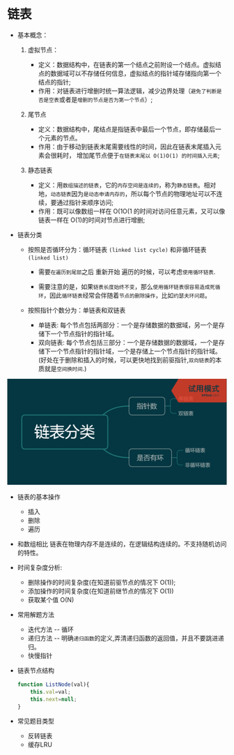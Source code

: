 # 链表

* 基本概念：

    1. 虚拟节点：

        * 定义：数据结构中，在链表的第一个结点之前附设一个结点。虚拟结点的数据域可以不存储任何信息，虚拟结点的指针域存储指向第一个结点的指针;
        * 作用：对链表进行增删时统一算法逻辑，减少边界处理（`避免了判断是否是空表`或者是`增删的节点是否为第一个节点`）;

    2. 尾节点

        * 定义：数据结构中，尾结点是指链表中最后一个节点，即存储最后一个元素的节点。
        * 作用：由于移动到链表末尾需要线性的时间，因此在链表末尾插入元素会很耗时， 增加尾节点便于`在链表末尾以 O(1)O(1) 的时间插入元素`;

    3. 静态链表

        * 定义：用`数组描述的链表`，它的`内存空间是连续的`，称为`静态链表`。相对地，`动态链表`因为`是动态申请内存的`，所以每个节点的物理地址可以不连续，要通过指针来顺序访问;
        * 作用：既可以像数组一样在 O(1O(1 的时间对访问任意元素，又可以像链表一样在 O(1)的时间对节点进行增删;

* 链表分类
    * 按照是否循环分为：循环链表 `(linked list cycle)` 和非循环链表 `(linked list)`

        * 需要`在遍历到尾部`之后 重新开始 遍历的时候，可以考虑`使用循环链表`.

        * 需要注意的是，如果`链表长度始终不变`，那么`使用循环链表很容易造成死循环`，因此`循环链表`经常会伴随着`节点的删除操作`，比如`约瑟夫环问题`。

    * 按照指针个数分为：单链表和双链表
        * 单链表: 每个节点包括两部分：一个是存储数据的数据域，另一个是存储下一个节点指针的指针域。
        * 双向链表: 每个节点包括三部分：一个是存储数据的数据域，一个是存储下一个节点指针的指针域，一个是存储上一个节点指针的指针域。(好处在于删除和插入的时候，可以更快地找到前驱指针,`双向链表`的本质就是`空间换时间`.)
        
![链表分类](./img/链表分类.png)

* 链表的基本操作
    * 插入
    * 删除
    * 遍历
* 和数组相比
链表在物理内存不是连续的，在逻辑结构连续的。不支持随机访问的特性。

* 时间复杂度分析:
    * 删除操作的时间复杂度(在知道前驱节点的情况下 O(1));
    * 添加操作的时间复杂度(在知道前继节点的情况下 O(1))
    * 获取某个值 O(N)

* 常用解题方法
    * 迭代方法 -- 循环
    * 递归方法  -- 明确`递归函数`的定义,弄清递归函数的返回值，并且不要跳进递归。
    * 快慢指针
    

* 链表节点结构

    ```js
    function ListNode(val){
        this.val=val;
        this.next=null;
    }
    ```

* 常见题目类型
    * 反转链表  
    * 缓存LRU
    


